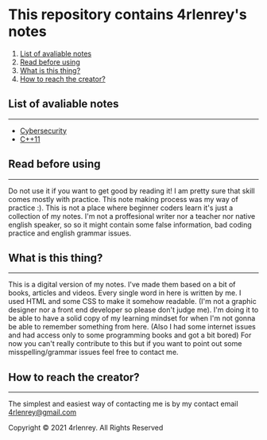 # This repository contains 4rlenrey's notes

1. [List of avaliable notes](#list-of-avaliable-notes)
2. [Read before using](#read-before-using)
3. [What is this thing?](#what-is-this-thing)
4. [How to reach the creator?](#how-to-reach-the-creator)

## List of avaliable notes
---

* [Cybersecurity](Cybersecurity.md)
* [C++11](Cpp11.md)

## Read before using
---

Do not use it if you want to get good by reading it! I am pretty sure that skill comes mostly with practice. This note making process was my way of practice :). This is not a place where beginner coders learn it's just a collection of my notes. I'm not a proffesional writer nor a teacher nor native english speaker, so so it might contain some false information, bad coding practice and english grammar issues.

## What is this thing?
---

This is a digital version of my notes. I've made them based on a bit of books, articles and videos. Every single word in here is written by me. I used HTML and some CSS to make it somehow readable. (I'm not a graphic designer nor a front end developer so please don't judge me). I'm doing it to be able to have a solid copy of my learning mindset for when I'm not gonna be able to remember something from here. (Also I had some internet issues and had access only to some programming books and got a bit bored) For now you can't really contribute to this but if you want to point out some misspelling/grammar issues feel free to contact me.

## How to reach the creator?
---

The simplest and easiest way of contacting me is by my contact email 4rlenrey@gmail.com


Copyright © 2021 4rlenrey. All Rights Reserved